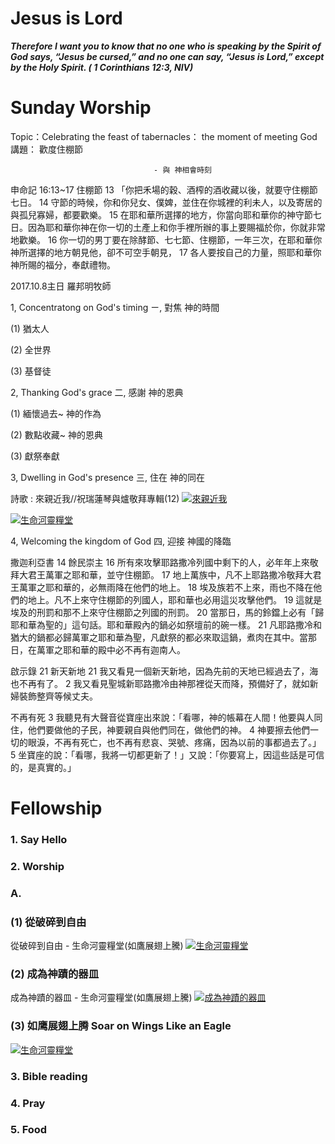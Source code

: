 # Jesus is Lord

***Therefore I want you to know that no one who is speaking by the Spirit of God says, “Jesus be cursed,” and no one can say, “Jesus is Lord,” except by the Holy Spirit. ( 1 Corinthians 12:3, NIV)***

# Sunday Worship

Topic：Celebrating the feast of tabernacles： the moment of meeting God
 講題： 歡度住棚節

                                    - 與 神相會時刻

申命記 16:13~17
住棚節
13 「你把禾場的穀、酒榨的酒收藏以後，就要守住棚節七日。 14 守節的時候，你和你兒女、僕婢，並住在你城裡的利未人，以及寄居的與孤兒寡婦，都要歡樂。 15 在耶和華所選擇的地方，你當向耶和華你的神守節七日。因為耶和華你神在你一切的土產上和你手裡所辦的事上要賜福於你，你就非常地歡樂。 16 你一切的男丁要在除酵節、七七節、住棚節，一年三次，在耶和華你神所選擇的地方朝見他，卻不可空手朝見， 17 各人要按自己的力量，照耶和華你神所賜的福分，奉獻禮物。


2017.10.8主日 羅邦明牧師

1, Concentratong on God's timing
ㄧ,  對焦 神的時間

(1) 猶太人

(2) 全世界

(3) 基督徒

2, Thanking God's grace
二, 感謝 神的恩典

(1) 緬懷過去~ 神的作為

(2) 數點收藏~ 神的恩典

(3) 獻祭奉獻

3, Dwelling in God's presence
三, 住在 神的同在

詩歌 :  來親近我//祝瑞蓮琴與爐敬拜專輯(12) [![來親近我](https://i.ytimg.com/vi/4uous5KYU-Q/hqdefault.jpg)](https://www.youtube.com/watch?v=4uous5KYU-Q)

[![生命河靈糧堂](https://i.ytimg.com/vi/iLEuxeAE_nM/hqdefault.jpg)](https://www.youtube.com/watch?v=aPmMAMkckog)

4, Welcoming the kingdom of God
四, 迎接 神國的降臨


撒迦利亞書 14
餘民崇主
16 所有來攻擊耶路撒冷列國中剩下的人，必年年上來敬拜大君王萬軍之耶和華，並守住棚節。 17 地上萬族中，凡不上耶路撒冷敬拜大君王萬軍之耶和華的，必無雨降在他們的地上。 18 埃及族若不上來，雨也不降在他們的地上。凡不上來守住棚節的列國人，耶和華也必用這災攻擊他們。 19 這就是埃及的刑罰和那不上來守住棚節之列國的刑罰。 20 當那日，馬的鈴鐺上必有「歸耶和華為聖的」這句話。耶和華殿內的鍋必如祭壇前的碗一樣。 21 凡耶路撒冷和猶大的鍋都必歸萬軍之耶和華為聖，凡獻祭的都必來取這鍋，煮肉在其中。當那日，在萬軍之耶和華的殿中必不再有迦南人。

啟示錄 21
新天新地
21 我又看見一個新天新地，因為先前的天地已經過去了，海也不再有了。 2 我又看見聖城新耶路撒冷由神那裡從天而降，預備好了，就如新婦裝飾整齊等候丈夫。

不再有死
3 我聽見有大聲音從寶座出來說：「看哪，神的帳幕在人間！他要與人同住，他們要做他的子民，神要親自與他們同在，做他們的神。 4 神要擦去他們一切的眼淚，不再有死亡，也不再有悲哀、哭號、疼痛，因為以前的事都過去了。」 5 坐寶座的說：「看哪，我將一切都更新了！」又說：「你要寫上，因這些話是可信的，是真實的。」



# Fellowship  

### 1. Say Hello

### 2. Worship

### A.

### (1) 從破碎到自由
從破碎到自由 - 生命河靈糧堂(如鷹展翅上騰)
[![生命河靈糧堂](https://i.ytimg.com/vi/iLEuxeAE_nM/hqdefault.jpg)](https://www.youtube.com/watch?v=aPmMAMkckog)

### (2) 成為神蹟的器皿
成為神蹟的器皿 - 生命河靈糧堂(如鷹展翅上騰)
[![成為神蹟的器皿](https://i.ytimg.com/vi/obKwemtnDkc/hqdefault.jpg)](https://www.youtube.com/watch?v=cO_BGMDEh9U&index=27&list=RDMsP0ayuY3Ng)

### (3) 如鹰展翅上腾 Soar on Wings Like an Eagle 
[![生命河靈糧堂](https://i.ytimg.com/vi/RygLWMEqbCQ/maxresdefault.jpg)](https://www.youtube.com/watch?v=RygLWMEqbCQ)



### 3. Bible reading

### 4. Pray

### 5. Food
